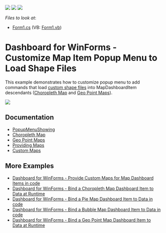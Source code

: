 <!-- default badges list -->
![](https://img.shields.io/endpoint?url=https://codecentral.devexpress.com/api/v1/VersionRange/128580544/18.2.3%2B)
[![](https://img.shields.io/badge/Open_in_DevExpress_Support_Center-FF7200?style=flat-square&logo=DevExpress&logoColor=white)](https://supportcenter.devexpress.com/ticket/details/T567206)
[![](https://img.shields.io/badge/📖_How_to_use_DevExpress_Examples-e9f6fc?style=flat-square)](https://docs.devexpress.com/GeneralInformation/403183)
<!-- default badges end -->
<!-- default file list -->
*Files to look at*:

* [Form1.cs](./CS/T566254/Form1.cs) (VB: [Form1.vb](./VB/T566254/Form1.vb))
<!-- default file list end -->
# Dashboard for WinForms - Customize Map Item Popup Menu to Load Shape Files


This example demonstrates how to customize popup menu to add commands that load [custom shape files](https://docs.devexpress.com/Dashboard/16478/winforms-dashboard/winforms-designer/create-dashboards-in-the-winforms-designer/dashboard-item-settings/choropleth-map/providing-maps#custom-maps) into MapDashboardItem descendants ([Choropleth Map](https://docs.devexpress.com/Dashboard/16487) and 
[Geo Point Maps](https://docs.devexpress.com/Dashboard/16505)).

![](/images/screenshot.png)


## Documentation

- [PopupMenuShowing](https://docs.devexpress.com/Dashboard/DevExpress.DashboardWin.IDashboardControl.PopupMenuShowing)
- [Choropleth Map](https://docs.devexpress.com/Dashboard/16487)
- [Geo Point Maps](https://docs.devexpress.com/Dashboard/16505)
- [Providing Maps](https://docs.devexpress.com/Dashboard/16478)
- [Custom Maps](https://docs.devexpress.com/Dashboard/16478/winforms-dashboard/winforms-designer/create-dashboards-in-the-winforms-designer/dashboard-item-settings/choropleth-map/providing-maps#custom-maps)

## More Examples

- [Dashboard for WinForms - Provide Custom Maps for Map Dashboard Items in code](https://github.com/DevExpress-Examples/win-viewer-map-custom-shape-file)
- [Dashboard for WinForms - Bind a Choropleth Map Dashboard Item to Data at Runtime](https://github.com/DevExpress-Examples/how-to-bind-a-choropleth-map-dashboard-item-to-data-in-code-e5010)
- [Dashboard for WinForms - Bind a Pie Map Dashboard Item to Data in code](https://github.com/DevExpress-Examples/how-to-bind-a-pie-map-dashboard-item-to-data-in-code-t119627)
- [Dashboard for WinForms - Bind a Bubble Map Dashboard Item to Data in code](https://github.com/DevExpress-Examples/how-to-bind-a-bubble-map-dashboard-item-to-data-and-customize-its-palette-t119682)
- [Dashboard for WinForms - Bind a Geo Point Map Dashboard Item to Data at Runtime](https://github.com/DevExpress-Examples/how-to-bind-a-geo-point-map-dashboard-item-to-data-in-code-e5036)

